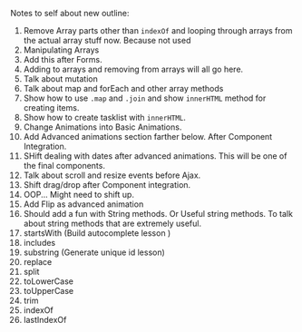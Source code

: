 Notes to self about new outline:

1. Remove Array parts other than `indexOf` and looping through arrays from the actual array stuff now. Because not used
2. Manipulating Arrays
  1. Add this after Forms.
  2. Adding to arrays and removing from arrays will all go here.
  3. Talk about mutation
  4. Talk about map and forEach and other array methods
  5. Show how to use `.map` and `.join` and show `innerHTML` method for creating items.
  6. Show how to create tasklist with `innerHTML`.
3. Change Animations into Basic Animations.
4. Add Advanced animations section farther below. After Component Integration.
5. SHift dealing with dates after advanced animations. This will be one of the final components.
6. Talk about scroll and resize events before Ajax.
7. Shift drag/drop after Component integration.
8. OOP... Might need to shift up.
9. Add Flip as advanced animation
10. Should add a fun with String methods. Or Useful string methods. To talk about string methods that are extremely useful.
  1. startsWith (Build autocomplete lesson )
  2. includes
  3. substring (Generate unique id lesson)
  4. replace
  5. split
  6. toLowerCase
  7. toUpperCase
  8. trim
  9. indexOf
  10. lastIndexOf
